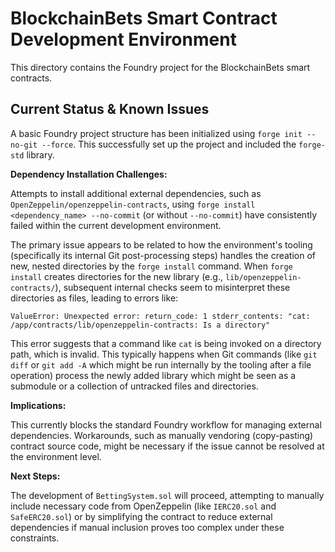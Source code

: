 # BlockchainBets Smart Contract Development Environment

This directory contains the Foundry project for the BlockchainBets smart contracts.

## Current Status & Known Issues

A basic Foundry project structure has been initialized using `forge init --no-git --force`. This successfully set up the project and included the `forge-std` library.

**Dependency Installation Challenges:**

Attempts to install additional external dependencies, such as `OpenZeppelin/openzeppelin-contracts`, using `forge install <dependency_name> --no-commit` (or without `--no-commit`) have consistently failed within the current development environment.

The primary issue appears to be related to how the environment's tooling (specifically its internal Git post-processing steps) handles the creation of new, nested directories by the `forge install` command. When `forge install` creates directories for the new library (e.g., `lib/openzeppelin-contracts/`), subsequent internal checks seem to misinterpret these directories as files, leading to errors like:

`ValueError: Unexpected error: return_code: 1 stderr_contents: "cat: /app/contracts/lib/openzeppelin-contracts: Is a directory"`

This error suggests that a command like `cat` is being invoked on a directory path, which is invalid. This typically happens when Git commands (like `git diff` or `git add -A` which might be run internally by the tooling after a file operation) process the newly added library which might be seen as a submodule or a collection of untracked files and directories.

**Implications:**

This currently blocks the standard Foundry workflow for managing external dependencies. Workarounds, such as manually vendoring (copy-pasting) contract source code, might be necessary if the issue cannot be resolved at the environment level.

**Next Steps:**

The development of `BettingSystem.sol` will proceed, attempting to manually include necessary code from OpenZeppelin (like `IERC20.sol` and `SafeERC20.sol`) or by simplifying the contract to reduce external dependencies if manual inclusion proves too complex under these constraints.
